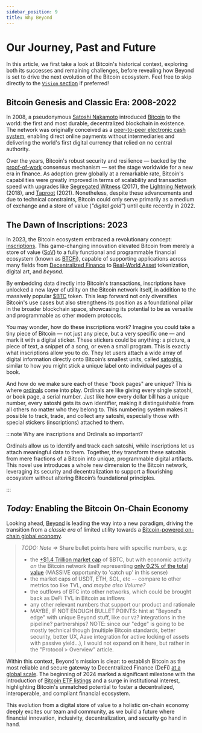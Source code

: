 ```yaml
---
sidebar_position: 9
title: Why Beyond
---
```


# Our Journey, Past and Future

In this article, we first take a look at Bitcoin's historical context, exploring both its successes and remaining challenges, before revealing how Beyond is set to drive the next evolution of the Bitcoin ecosystem. Feel free to skip directly to the [`Vision` section](#today-enabling-the-bitcoin-on-chain-economy) if preferred!

## Bitcoin Genesis and Classic Era: 2008-2022

In 2008, a pseudonymous [Satoshi Nakamoto](https://en.wikipedia.org/wiki/Satoshi_Nakamoto) introduced [Bitcoin](https://bitcoin.org) to the world: the first and most durable, decentralized blockchain in existence. The network was originally conceived as a [peer-to-peer electronic cash system](https://bitcoin.org/bitcoin.pdf), enabling direct online payments without intermediaries and delivering the world's first digital currency that relied on no central authority.

Over the years, Bitcoin's robust security and resilience — backed by the [proof-of-work](https://academy.binance.com/en/articles/proof-of-work-explained) consensus mechanism — set the stage worldwide for a new era in finance. As adoption grew globally at a remarkable rate, Bitcoin's capabilities were greatly improved in terms of scalability and transaction speed with upgrades like [Segregated Witness](https://investopedia.com/terms/s/segwit-segregated-witness.asp) (2017), the [Lightning Network](https://investopedia.com/terms/l/lightning-network.asp) (2018), and [Taproot](https://investopedia.com/bitcoin-taproot-upgrade-5210039) (2021). Nonetheless, despite these advancements and due to technical constraints, Bitcoin could only serve primarily as a medium of exchange and a store of value (_"digital gold"_) until quite recently in 2022.

<!-- <details>
<summary>👈 Click here to explore the foundational lines from Bitcoin's initial _`main.cpp`_ file, version `0.1.0`.</summary>

```jsx
#include "headers.h"
#include "db.h"
#include "net.h"
#include "init.h"
#include <iostream>
#include <fstream>

using namespace std;

// DB_ENV* dbenv;
unsigned int nWalletDBUpdated;

//////////////////////////////////////////////////////////////////////////////
//
// Shutdown
//

void Shutdown(void* parg)
{
    static CCriticalSection cs_Shutdown;
    {
        LOCK(cs_Shutdown);
        printf("Shutdown : In progress...\n");
        static bool fTaken;
        if (fTaken) return;
        fTaken = true;
    }
    ...
    // Note: This is just the beginning portion of the shutdown function and the entire file.
}
```
</details> -->

## The Dawn of Inscriptions: 2023

In 2023, the Bitcoin ecosystem embraced a revolutionary concept: [inscriptions](https://unchained.com/blog/bitcoin-inscriptions-ordinals). This game-changing innovation elevated Bitcoin from merely a store of value ([SoV](https://bitcoin.com/get-started/is-bitcoin-a-store-of-value/)) to a fully functional and programmable financial ecosystem (known as [BTCFi](https://www.ignasdefi.com/p/ordinals-and-btc-defi-start-here)), capable of supporting applications across many fields from [Decentralized Finance](https://www.coinbase.com/learn/crypto-basics/what-is-defi) to [Real-World Asset](https://www.binance.com/en/research/analysis/real-world-assets-state-of-the-market) tokenization, digital art, and _beyond._

By embedding data directly into Bitcoin's transactions, inscriptions have unlocked a new layer of utility on the Bitcoin network itself, in addition to the massively popular [$BTC](https://coinmarketcap.com/currencies/bitcoin) token. This leap forward not only diversifies Bitcoin's use cases but also strengthens its position as a foundational pillar in the broader blockchain space, showcasing its potential to be as versatile and programmable as other modern protocols.

You may wonder, how do these inscriptions work? Imagine you could take a tiny piece of Bitcoin — not just any piece, but a very specific one — and mark it with a digital sticker. These stickers could be anything: a picture, a piece of text, a snippet of a song, or even a small program. This is exactly what inscriptions allow you to do. They let users attach a wide array of digital information directly onto Bitcoin’s smallest units, called [satoshis](https://investopedia.com/terms/s/satoshi.asp), similar to how you might stick a unique label onto individual pages of a book.

And how do we make sure each of these "book pages" are unique? This is where [ordinals](https://unchained.com/blog/bitcoin-inscriptions-ordinals) come into play. Ordinals are like giving every single satoshi, or book page, a serial number. Just like how every dollar bill has a unique number, every satoshi gets its own identifier, making it distinguishable from all others no matter who they belong to. This numbering system makes it possible to track, trade, and collect any satoshi, especially those with special stickers (inscriptions) attached to them.

:::note Why are inscriptions and Ordinals so important?

Ordinals allow us to identify and track each satoshi, while inscriptions let us attach meaningful data to them. Together, they transform these satoshis from mere fractions of a Bitcoin into unique, programmable digital artifacts. This novel use introduces a whole new dimension to the Bitcoin network, leveraging its security and decentralization to support a flourishing ecosystem without altering Bitcoin’s foundational principles.

:::

## _Today:_ Enabling the Bitcoin On-Chain Economy

Looking ahead, [Beyond](https://beyond.tech) is leading the way into a new paradigm, driving the transition from a _classic era_ of limited utility towards a [Bitcoin-powered on-chain global economy](https://blockworks.co/news/bitcoin-defi-future).

> _TODO: Nate =>_ Share bullet points here with specific numbers, e.g:
> - the [+$1.4 Trillion market cap](https://coinmarketcap.com/currencies/bitcoin) of $BTC, but with economic activity *on* the Bitcoin network itself representing [only 0.2% of the total value](https://defillama.com/chain/Bitcoin) (MASSIVE opportunity to 'catch up' in this sense)
> - the market caps of USDT, ETH, SOL, etc -- compare to other metrics too like TVL, _and maybe also Volume?_
> - the outflows of BTC into other networks, which could be brought back as DeFi TVL in Bitcoin as inflows
> - any other relevant numbers that support our product and rationale
> - MAYBE, IF NOT ENOUGH BULLET POINTS: hint at "Beyond's edge" with unique Beyond stuff, like our `V2`? integrations in the pipeline? partnerships? NOTE: since our "edge" is going to be mostly technical though (multiple Bitcoin standards, better security, better UX, Aave integration for active locking of assets with passive yield...), I would not expand on it here, but rather in the "Protocol > Overview" article.

Within this context, Beyond's mission is clear: to establish Bitcoin as the most reliable and secure gateway to Decentralized Finance (DeFi) [at a global scale](https://defillama.com/chains). The beginning of 2024 marked a significant milestone with the introduction of [Bitcoin ETF listings](https://justetf.com/en/how-to/invest-in-bitcoin.html) and a surge in institutional interest, highlighting Bitcoin's unmatched potential to foster a decentralized, interoperable, and compliant financial ecosystem.

This evolution from a digital store of value to a holistic on-chain economy deeply excites our team and community, as we build a future where financial innovation, inclusivity, decentralization, and security go hand in hand.
